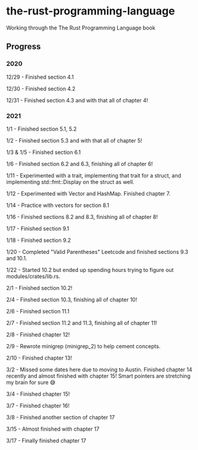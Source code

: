 # the-rust-programming-language

Working through the The Rust Programming Language book

## Progress

### 2020

<p>12/29 - Finished section 4.1</p>
<p>12/30 - Finished section 4.2</p>
<p>12/31 - Finished section 4.3 and with that all of chapter 4!</p>

### 2021

<p>1/1 - Finished section 5.1, 5.2</p>
<p>1/2 - Finished section 5.3 and with that all of chapter 5!</p>
<p>1/3 & 1/5 - Finished section 6.1</p>
<p>1/6 - Finished section 6.2 and 6.3, finishing all of chapter 6!</p>
<p>1/11 - Experimented with a trait, implementing that trait for a struct, and implementing std::fmt::Display on the struct as well.</p>
<p>1/12 - Experimented with Vector and HashMap. Finished chapter 7.</p>
<p>1/14 - Practice with vectors for section 8.1</p>
<p>1/16 - Finished sections 8.2 and 8.3, finishing all of chapter 8!</p>
<p>1/17 - Finished section 9.1</p>
<p>1/18 - Finished section 9.2</p>
<p>1/20 - Completed "Valid Parentheses" Leetcode and finished sections 9.3 and 10.1.</p>
<p>1/22 - Started 10.2 but ended up spending hours trying to figure out modules/crates/lib.rs.</p>
<p>2/1 - Finished section 10.2!</p>
<p>2/4 - Finshed section 10.3, finishing all of chapter 10!</p>
<p>2/6 - Finished section 11.1</p>
<p>2/7 - Finished section 11.2 and 11.3, finishing all of chapter 11!</p>
<p>2/8 - Finished chapter 12!</p>
<p>2/9 - Rewrote minigrep (minigrep_2) to help cement concepts.</p>
<p>2/10 - Finished chapter 13!</p>
<p>3/2 - Missed some dates here due to moving to Austin. Finished chapter 14 recently and almost finished with chapter 15! Smart pointers are stretching my brain for sure 😅</p>
<p>3/4 - Finished chapter 15!</p>
<p>3/7 - Finished chapter 16!</p>
<p>3/8 - Finished another section of chapter 17</p>
<p>3/15 - Almost finished with chapter 17</p>
<p>3/17 - Finally finished chapter 17</p>
